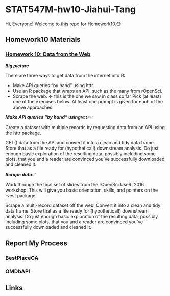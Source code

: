 
# STAT547M-hw10-Jiahui-Tang

Hi, Everyone! Welcome to this repo for Homework10.:smirk:

## Homework10 Materials

### [Homework 10: Data from the Web](http://stat545.com/hw10_data-from-web.html)

***Big picture***

There are three ways to get data from the internet into R:

+ Make API queries “by hand” using httr.
+ Use an R package that wraps an API, such as the many from rOpenSci.
+ Scrape the web. <- this is the one we saw in class so far
Pick (at least) one of the exercises below. At least one prompt is given for each of the above approaches.

***Make API queries “by hand” using`httr`***:white_check_mark:

Create a dataset with multiple records by requesting data from an API using the httr package.

GET() data from the API and convert it into a clean and tidy data frame. Store that as a file ready for (hypothetical!) downstream analysis. Do just enough basic exploration of the resulting data, possibly including some plots, that you and a reader are convinced you’ve successfully downloaded and cleaned it.

***Scrape data***:white_check_mark:

Work through the final set of slides from the rOpenSci UseR! 2016 workshop. This will give you basic orientation, skills, and pointers on the rvest package.

Scrape a multi-record dataset off the web! Convert it into a clean and tidy data frame. Store that as a file ready for (hypothetical!) downstream analysis. Do just enough basic exploration of the resulting data, possibly including some plots, that you and a reader are convinced you’ve successfully downloaded and cleaned it.

## Report My Process

### BestPlaceCA

### OMDbAPI


## Links

